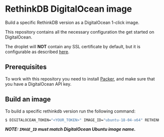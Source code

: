 # RethinkDB DigitalOcean image

Build a specific RethinkDB version as a DigitalOcean 1-click image.

This repository contains all the necessary configuration the get started on DigitalOcean.

The droplet will **NOT** contain any SSL certificate by default, but it is configurable as described [here](https://rethinkdb.com/docs/security/#using-tls).

## Prerequisites

To work with this repository you need to install [Packer](https://www.packer.io/), and make sure that you have a DigitalOcean API key.

## Build an image

To build a specific rethinkdb version run the following command:

```bash
$ DIGITALOCEAN_TOKEN="<YOUR_TOKEN>" IMAGE_ID="ubuntu-18-04-x64" RETHINKDB_VERSION="<TARGET_VERSION>" packer build marketplace-image.json
```

**_NOTE: `IMAGE_ID` must match DigitalOcean Ubuntu image name._**
